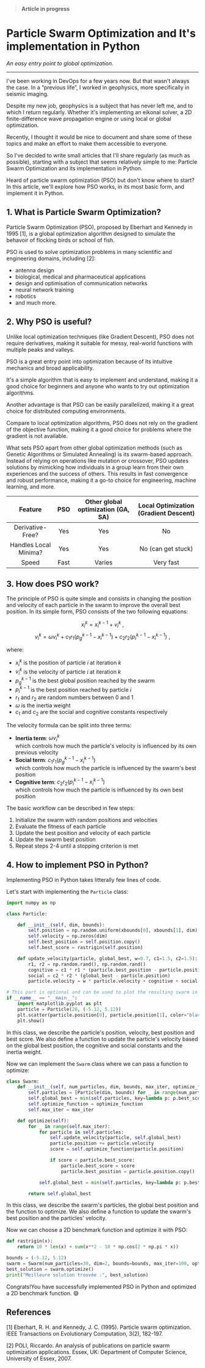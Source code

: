 > **Article in progress**

# Particle Swarm Optimization and It's implementation in Python

_An easy entry point to global optimization._

---

I've been working in DevOps for a few years now. But that wasn't always the case. In a “previous life”, I worked in geophysics, more specifically in seismic imaging. 

Despite my new job, geophysics is a subject that has never left me, and to which I return regularly. Whether it's implementing an eikonal solver, a 2D finite-difference wave propagation engine or using local or global optimization.

Recently, I thought it would be nice to document and share some of these topics and make an effort to make them accessible to everyone. 

So I've decided to write small articles that I'll share regularly (as much as possible), starting with a subject that seems relatively simple to me: Particle Swarm Optimization and its implementation in Python.

Heard of particle swarm optimization (PSO) but don't know where to start? In this article, we'll explore how PSO works, in its most basic form, and implement it in Python.

## 1. What is Particle Swarm Optimization?

Particle Swarm Optimization (PSO), proposed by Eberhart and Kennedy in 1995 [1], is a global optimization algorithm designed to simulate the behavoir of flocking birds or school of fish.

PSO is used to solve optimization problems in many scientific and engineering domains, including [2]:
- antenna design
- biological, medical and pharmaceutical applications 
- design and optimisation of communication networks
- neural network training
- robotics  
- and much more.

## 2. Why PSO is useful?
Unlike local optimization techniques (like Gradient Descent), PSO does not require derivatives, making it suitable for messy, real-world functions with multiple peaks and valleys.

PSO is a great entry point into optimization because of its intuitive mechanics and broad applicability. 

It's a simple algorithm that is easy to implement and understand, making it a good choice for beginners and anyone who wants to try out optimization algorithms.

Another advantage is that PSO can be easily parallelized, making it a great choice for distributed computing environments.

Compare to local optimization algorithms, PSO does not rely on the gradient of the objective function, making it a good choice for problems where the gradient is not available.

What sets PSO apart from other global optimization methods (such as Genetic Algorithms or Simulated Annealing) is its swarm-based approach. Instead of relying on operations like mutation or crossover, PSO updates solutions by mimicking how individuals in a group learn from their own experiences and the success of others. This results in fast convergence and robust performance, making it a go-to choice for engineering, machine learning, and more.

| Feature | PSO | Other global optimization (GA, SA) | Local Optimization (Gradient Descent) |
| :---: | :---: | :---: | :---: |
| Derivative-Free?	|  Yes |  Yes |  No |
| Handles Local Minima?	|  Yes	| Yes | No (can get stuck) |
| Speed	| Fast	| Varies |Very fast |


## 3. How does PSO work?

The principle of PSO is quite simple and consists in changing the position and velocity of each particle in the swarm to improve the overall best position. In its simple form, PSO consists of the two following equations:

$$x_{i}^{k} = x_{i}^{k-1} + v_{i}^{k}\ ,$$
$$v_{i}^{k} = \omega v_{i}^{k} + c_{1} r_{1} (p_{g}^{k-1} - x_{i}^{k-1}) + c_{2} r_{2} (p_{i}^{k-1} - x_{i}^{k-1})\ ,$$

where:
- $x_{i}^{k}$ is the position of particle $i$ at iteration $k$
- $v_{i}^{k}$ is the velocity of particle $i$ at iteration $k$
- $p_{g}^{k-1}$ is the best global position reached by the swarm
- $p_{i}^{k-1}$ is the best position reached by particle $i$
- $r_{1}$ and $r_{2}$ are random numbers between 0 and 1
- $\omega$ is the inertia weight
- $c_{1}$ and $c_{2}$ are the social and cognitive constants respectively

The velocity formula can be split into three terms:
- **Inertia term**: $\omega v_{i}^{k}$ <br>
    which controls how much the particle's velocity is influenced by its own previous velocity
- **Social term**: $c_{1} r_{1} (p_{g}^{k-1} - x_{i}^{k-1})$ <br>
    which controls how much the particle is influenced by the swarm's best position
- **Cognitive term**: $c_{2} r_{2} (p_{i}^{k-1} - x_{i}^{k-1})$ <br>
    which controls how much the particle is influenced by its own best position

The basic workflow can be described in few steps:
1. Initialize the swarm with random positions and velocities
2. Evaluate the fitness of each particle
3. Update the best position and velocity of each particle
4. Update the swarm best position
5. Repeat steps 2-4 until a stopping criterion is met

## 4. How to implement PSO in Python?

Implementing PSO in Python takes litterally few lines of code. 

Let's start with implementing the `Particle` class:

```python
import numpy as np

class Particle:

    def __init__(self, dim, bounds):
        self.position = np.random.uniform(xbounds[0], xbounds[1], dim)
        self.velocity = np.zeros(dim)
        self.best_position = self.position.copy()
        self.best_score = rastrigin(self.position)

    def update_velocity(particle, global_best, w=0.7, c1=1.5, c2=1.5):
        r1, r2 = np.random.rand(), np.random.rand()
        cognitive = c1 * r1 * (particle.best_position - particle.position)
        social = c2 * r2 * (global_best - particle.position)
        particle.velocity = w * particle.velocity + cognitive + social

# This part is optional and can be used to plot the resulting swarm in a 2D space bounded by -5.12 and 5.12 in each dimension.
if __name__ == "__main__":
    import matplotlib.pyplot as plt
    particle = Particle(20, (-5.12, 5.12))
    plt.scatter(particle.position[0], particle.position[1], color="black", s=50)
    plt.show()
```

In this class, we describe the particle's position, velocity, best position and best score. We also define a function to update the particle's velocity based on the global best position, the cognitive and social constants and the inertia weight.

Now we can implement the `Swarm` class where we can pass a function to optimize:

```python
class Swarm:
    def __init__(self, num_particles, dim, bounds, max_iter, optimize_function):
        self.particles = [Particle(dim, bounds) for _ in range(num_particles)]
        self.global_best = min(self.particles, key=lambda p: p.best_score).best_position
        self.optimize_function = optimize_function
        self.max_iter = max_iter

    def optimize(self):
        for _ in range(self.max_iter):
            for particle in self.particles:
                self.update_velocity(particle, self.global_best)
                particle.position += particle.velocity
                score = self.optimize_function(particle.position)

                if score < particle.best_score:
                    particle.best_score = score
                    particle.best_position = particle.position.copy()

            self.global_best = min(self.particles, key=lambda p: p.best_score).best_position

        return self.global_best
```

In this class, we describe the swarm's particles, the global best position and the function to optimize. We also define a function to update the swarm's best position and the particles' velocity.

Now we can choose a 2D benchmark function and optimize it with PSO:

```python
def rastrigin(x):
    return 10 * len(x) + sum(x**2 - 10 * np.cos(2 * np.pi * x))

bounds = (-5.12, 5.12)
swarm = Swarm(num_particles=30, dim=2, bounds=bounds, max_iter=100, optimize_function=rastrigin)
best_solution = swarm.optimize()
print("Meilleure solution trouvée :", best_solution)
```

Congrats!You have successfully implemented PSO in Python and optimized a 2D benchmark function. :smile:

## References

[1] Eberhart, R. H. and Kennedy, J. C. (1995). Particle swarm optimization. IEEE Transactions on Evolutionary Computation, 3(2), 182-197.

[2] POLI, Riccardo. An analysis of publications on particle swarm optimization applications. Essex, UK: Department of Computer Science, University of Essex, 2007.
